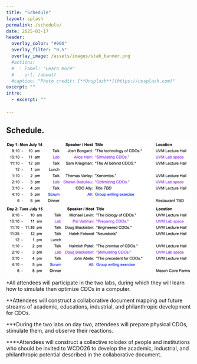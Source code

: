 ```yaml
---
title: "Schedule"
layout: splash
permalink: /schedule/
date: 2025-03-17
header:
  overlay_color: "#000"
  overlay_filter: "0.5"
  overlay_image: /assets/images/stab_banner.png
  #actions:
  #  - label: "Learn more"
  #    url: /about/
  #caption: "Photo credit: [**Unsplash**](https://unsplash.com)"
excerpt: ""
intro:
  - excerpt: ""

---
```

Schedule.
---

<img src="/assets/images/Day1.png" alt="day 1">

<img src="/assets/images/Day2.png" alt="day 2">

*All attendees will participate in the two labs, during which they will learn how to simulate then optimize CDOs in a computer.

**Attendees will construct a collaborative document mapping out future streams of academic, educations, industrial, and philanthropic development for CDOs.

***During the two labs on day two, attendees will prepare physical CDOs, stimulate them, and observe their reactions.

****Attendees will construct a collective rolodex of people and institutions who should be invited to WCDO26 to develop the academic, industrial, and philanthropic potential described in the collaborative document.
